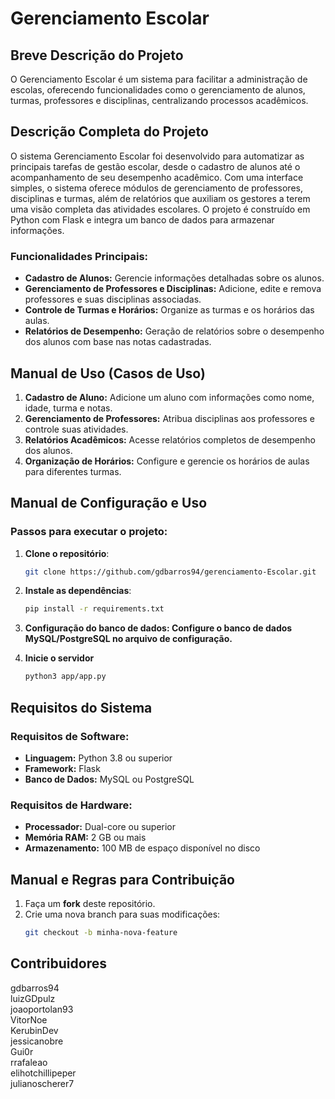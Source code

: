 # Gerenciamento Escolar

## Breve Descrição do Projeto
O Gerenciamento Escolar é um sistema para facilitar a administração de escolas, oferecendo funcionalidades como o gerenciamento de alunos, turmas, professores e disciplinas, centralizando processos acadêmicos.

## Descrição Completa do Projeto
O sistema Gerenciamento Escolar foi desenvolvido para automatizar as principais tarefas de gestão escolar, desde o cadastro de alunos até o acompanhamento de seu desempenho acadêmico. Com uma interface simples, o sistema oferece módulos de gerenciamento de professores, disciplinas e turmas, além de relatórios que auxiliam os gestores a terem uma visão completa das atividades escolares. O projeto é construído em Python com Flask e integra um banco de dados para armazenar informações.

### Funcionalidades Principais:
- **Cadastro de Alunos:** Gerencie informações detalhadas sobre os alunos.
- **Gerenciamento de Professores e Disciplinas:** Adicione, edite e remova professores e suas disciplinas associadas.
- **Controle de Turmas e Horários:** Organize as turmas e os horários das aulas.
- **Relatórios de Desempenho:** Geração de relatórios sobre o desempenho dos alunos com base nas notas cadastradas.

## Manual de Uso (Casos de Uso)
1. **Cadastro de Aluno:** Adicione um aluno com informações como nome, idade, turma e notas.
2. **Gerenciamento de Professores:** Atribua disciplinas aos professores e controle suas atividades.
3. **Relatórios Acadêmicos:** Acesse relatórios completos de desempenho dos alunos.
4. **Organização de Horários:** Configure e gerencie os horários de aulas para diferentes turmas.

## Manual de Configuração e Uso
### Passos para executar o projeto:
1. **Clone o repositório**:
   ```bash
   git clone https://github.com/gdbarros94/gerenciamento-Escolar.git

2. **Instale as dependências**:
   ```bash
   pip install -r requirements.txt

3. **Configuração do banco de dados: Configure o banco de dados MySQL/PostgreSQL no arquivo de configuração.**

4. **Inicie o servidor**
   ```bash
   python3 app/app.py

## Requisitos do Sistema

### Requisitos de Software:
- **Linguagem:** Python 3.8 ou superior
- **Framework:** Flask
- **Banco de Dados:** MySQL ou PostgreSQL

### Requisitos de Hardware:
- **Processador:** Dual-core ou superior
- **Memória RAM:** 2 GB ou mais
- **Armazenamento:** 100 MB de espaço disponível no disco

## Manual e Regras para Contribuição

1. Faça um **fork** deste repositório.
2. Crie uma nova branch para suas modificações:
   ```bash
   git checkout -b minha-nova-feature

## Contribuidores

gdbarros94  
luizGDpulz  
joaoportolan93  
VitorNoe  
KerubinDev  
jessicanobre  
Gui0r  
rrafaleao  
elihotchillipeper  
julianoscherer7






